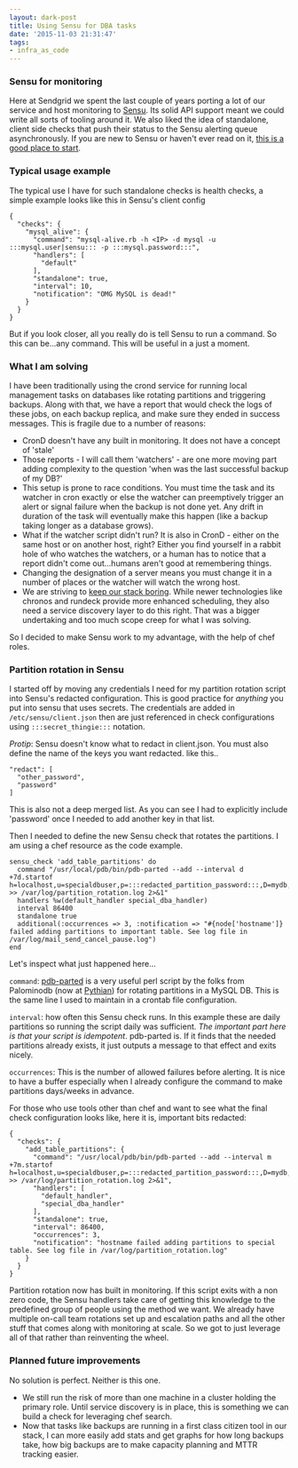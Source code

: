 ```yaml
---
layout: dark-post
title: Using Sensu for DBA tasks
date: '2015-11-03 21:31:47'
tags:
- infra_as_code
---
```


### Sensu for monitoring
Here at Sendgrid we spent the last couple of years porting a lot of our service and host monitoring to [Sensu](https://sensuapp.org/). Its solid API support meant we could write all sorts of tooling around it. We also liked the idea of standalone, client side checks that push their status to the Sensu alerting queue asynchronously. If you are new to Sensu or haven't ever read on it, [this is a good place to start](https://sensuapp.org/docs/latest/overview).

### Typical usage example

The typical use I have for such standalone checks is health checks, a simple example looks like this in Sensu's client config

```
{
  "checks": {
    "mysql_alive": {
      "command": "mysql-alive.rb -h <IP> -d mysql -u :::mysql.user|sensu::: -p :::mysql.password:::",
      "handlers": [
        "default"
      ],
      "standalone": true,
      "interval": 10,
      "notification": "OMG MySQL is dead!"
    }
  }
}
```

But if you look closer, all you really do is tell Sensu to run a command. So this can be...any command. This will be useful in a just a moment.

### What I am solving

I have been traditionally using the crond service for running local management tasks on databases like rotating partitions and triggering backups. Along with that, we have a report that would check the logs of these jobs, on each backup replica, and make sure they ended in success messages. This is fragile due to a number of reasons:

* CronD doesn't have any built in monitoring. It does not have a concept of 'stale'
* Those reports - I will call them 'watchers' - are one more moving part adding complexity to the question 'when was the last successful backup of my DB?'
* This setup is prone to race conditions. You must time the task and its watcher in cron exactly or else the watcher can preemptively trigger an alert or signal failure when the backup is not done yet. Any drift in duration of the task will eventually make this happen (like a backup taking longer as a database grows).
* What if the watcher script didn't run? It is also in CronD - either on the same host or on another host, right? Either you find yourself in a rabbit hole of who watches the watchers, or a human has to notice that a report didn't come out...humans aren't good at remembering things.
* Changing the designation of a server means you must change it in a number of places or the watcher will watch the wrong host.
* We are striving to [keep our stack boring](http://mcfunley.com/choose-boring-technology). While newer technologies like chronos and rundeck provide more enhanced scheduling, they also need a service discovery layer to do this right. That was a bigger undertaking and too much scope creep for what I was solving.

So I decided to make Sensu work to my advantage, with the help of chef roles.

### Partition rotation in Sensu

I started off by moving any credentials I need for my partition rotation script into Sensu's redacted configuration. This is good practice for _anything_ you put into sensu that uses secrets. The credentials are added in `/etc/sensu/client.json` then are just referenced in check configurations using `:::secret_thingie:::` notation.

*_Protip_*: Sensu doesn't know what to redact in client.json. You must also define the name of the keys you want redacted. like this..

```
"redact": [
  "other_password",
  "password"
]
```
This is also not a deep merged list. As you can see I had to explicitly include 'password' once I needed to add another key in that list.

Then I needed to define the new Sensu check that rotates the partitions. I am using a chef resource as the code example.

```
sensu_check 'add_table_partitions' do
  command "/usr/local/pdb/bin/pdb-parted --add --interval d +7d.startof h=localhost,u=specialdbuser,p=:::redacted_partition_password:::,D=mydb,t=special_table >> /var/log/partition_rotation.log 2>&1"
  handlers %w(default_handler special_dba_handler)
  interval 86400
  standalone true
  additional(:occurrences => 3, :notification => "#{node['hostname']} failed adding partitions to important table. See log file in /var/log/mail_send_cancel_pause.log")
end
```

Let's inspect what just happened here...

`command`:  [pdb-parted](https://github.com/palominodb/PalominoDB-Public-Code-Repository/blob/master/tools/data_mgmt/t/pdb-parted/pdb-parted.t) is a very useful perl script by the folks from Palominodb (now at [Pythian](http://www.pythian.com/)) for rotating partitions in a MySQL DB. This is the same line I used to maintain in a crontab file configuration.

`interval`: how often this Sensu check runs. In this example these are daily partitions so running the script daily was sufficient. *The important part here is that your script is idempotent*. pdb-parted is. If it finds that the needed partitions already exists, it just outputs a message to that effect and exits nicely.

`occurrences`: This is the number of allowed failures before alerting. It is nice to have a buffer especially when I already configure the command to make partitions days/weeks in advance.  

For those who use tools other than chef and want to see what the final check configuration looks like, here it is, important bits redacted:

```
{
  "checks": {
    "add_table_partitions": {
      "command": "/usr/local/pdb/bin/pdb-parted --add --interval m +7m.startof h=localhost,u=specialdbuser,p=:::redacted_partition_password:::,D=mydb,t=special_table >> /var/log/partition_rotation.log 2>&1",
      "handlers": [
        "default_handler",
        "special_dba_handler"
      ],
      "standalone": true,
      "interval": 86400,
      "occurrences": 3,
      "notification": "hostname failed adding partitions to special table. See log file in /var/log/partition_rotation.log"
    }
  }
}
```

Partition rotation now has built in monitoring. If this script exits with a non zero code, the Sensu handlers take care of getting this knowledge to the predefined group of people using the method we want. We already have multiple on-call team rotations set up and escalation paths and all the other stuff that comes along with monitoring at scale. So we got to just leverage all of that rather than reinventing the wheel.

### Planned future improvements

No solution is perfect. Neither is this one.

* We still run the risk of more than one machine in a cluster holding the primary role. Until service discovery is in place, this is something we can build a check for leveraging chef search.
* Now that tasks like backups are running in a first class citizen tool in our stack, I can more easily add stats and get graphs for how long backups take, how big backups are to make capacity planning and MTTR tracking easier.
